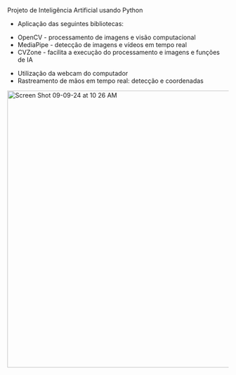 Projeto de Inteligência Artificial usando Python 

- Aplicação das seguintes bibliotecas:
 * OpenCV - processamento de imagens e visão computacional
 * MediaPipe - detecção de imagens e vídeos em tempo real
 * CVZone - facilita a execução do processamento e imagens e funções de IA
- Utilização da webcam do computador
- Rastreamento de mãos em tempo real: detecção e coordenadas


<img width="631" alt="Screen Shot 09-09-24 at 10 26 AM" src="https://github.com/user-attachments/assets/9697891c-1207-458d-8bec-84777cb1efda">
